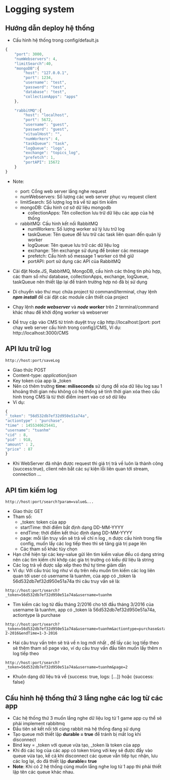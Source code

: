 # Logging system
## Hướng dẫn deploy hệ thống
*   Cấu hình hệ thống trong config/default.js
```javascript
{
	"port": 3000,
	"numWebservers": 4,
	"limitSearch":40,
	"mongoDB":{
		"host": "127.0.0.1",
		"port": 1234,
		"username": "test",
		"password": "test",
		"database": "test",
		"collectionApps": "apps"
	},

	"rabbitMQ":{
		"host": "localhost",
		"port": 5672,
		"username": "guest",
		"password": "guest",
		"vitualHost": "",
		"numWorkers": 4,
		"taskQueue": "task",
		"logQueue": "logs",
		"exchange": "topics_log",
		"prefetch": 1,
		"portAPI": 15672
	}
}
```
* Note:
    * port: Cổng web server lắng nghe request
    * numWebservers: Số lượng các web server phục vụ request client
    * limitSearch: Số lượng log trả về từ  api tìm kiếm
    * mongoDB: Cấu hình cơ sở dữ liệu mongodb 
        * collectionApps: Tên collection lưu trữ dữ liệu các app của hệ thống
    * rabbitMQ: Cấu hình kết nối RabbitMQ
        * numWorkers: Số lượng worker sử lý lưu trữ log
        * taskQueue: Tên queue để lưu trữ các task liên quan đến quản lý worker
        * logQueue: Tên queue lưu trữ các dữ  liệu log
        * exchange: Tên exchange sử dụng để broker các message 
        * prefetch: Cấu hình số message 1 worker có thể giữ 
        * portAPI: port sử dụng các API của RabbitMQ

* Cài đặt Node.JS, RabbitMQ, MongoDB, cấu hình các thông tin phù hợp, các tham số như database, collectionApps, exchange, logQueue, taskQueue nên thiết lập lại để tránh trường hợp nó đã bị sử dụng

* Di chuyển vào thư mục chứa project từ command/terminal, chạy lệnh ***npm install*** để cài đặt các module cần thiết của project

* Chạy lệnh ***node webserver*** và ***node worker*** trên 2 terminal/command khác nhau để khởi động worker và webserver
* Để truy cập vào CMS  từ trình duyệt truy cập http://localhost:[port: port chạy web server cấu hình trong config]/CMS, Ví dụ: http://localhost:3000/CMS

## API lưu trữ log
    http://host:port/saveLog
* Giao thức POST
* Content-type: *application/json*
* Key token của app là _token
* Nên có thêm trường **time: miliseconds** sử dụng để xóa dữ liệu log sau 1 khoảng thời gian nếu không có hệ thống sẽ tính thời gian xóa theo cấu hình trong CMS là từ thời điểm insert vào cơ sở dữ liệu
* Ví dụ: 
```javascript
{
"_token": "56d532db7ef32d950e51a74a",
"actiontype" : "purchase", 
"time" : 1455340625441, 
"username": "tuanhm"
"cid" : 8, 
"pid" : 918,
"amount" : 2,
"price" : 87
}
```

* Khi WebServer đã nhận được request thì giá trị trả về luôn là thành công {success:true}, client nên bắt các sự kiện lỗi liên quan tới  stream, connection ...

## API tìm kiếm log
    http://host:port/search?param=value&...
* Giao thức GET
* Tham số:
    * _token: token của app
    * startTime: thời điểm bắt  định dạng DD-MM-YYYY
    * endTime: thời điểm kết thúc định dạng DD-MM-YYYY
    * page: mỗi lần truy vấn sẽ trả về chỉ n log , n được cấu hình trong file config, muốn lấy các log tiếp theo thì sẽ tăng giá trị page lên
    * Các tham số khác tùy chọn
* Hạn chế hiện tại các key-value gửi lên tìm kiếm  value đều có dạng string nên các tìm kiếm chỉ khớp các gía trị trường có kiểu dữ liệu là string
* Các log trả về được sắp xếp theo thứ tự time giảm dần
* Ví dụ: Với cấu trúc log như ví dụ trên nếu muốn tìm kiếm các log liên quan tới user có username là tuanhm, của app có _token là  56d532db7ef32d950e51a74a thì câu truy vấn sẽ là:
```
http://host:port/search?_token=56d532db7ef32d950e51a74a&username=tuanhm
```
* Tìm kiếm các log từ đầu tháng 2/2016 cho tới đầu tháng 3/2016  của username là tuanhm, app có _token là 56d532db7ef32d950e51a74a, actiontype là purchase
```
http://host:port/search?_token=56d532db7ef32d950e51a74a&username=tuanhm&actiontype=purchase&startTime=1-2-2016&endTime=1-3-2016
```
* Hai câu truy vấn trên sẽ trả về n log  mới nhất , để lấy các log tiếp theo sẽ thêm tham số page vào, ví dụ câu truy vấn đầu tiên muốn lấy  thêm n log tiếp theo 
```
http://host:port/search?_token=56d532db7ef32d950e51a74a&username=tuanhm&page=2
```
* Khuôn dạng dữ liệu trả về {success: true, logs:  [...]} hoặc {success: false}

## Cấu hình hệ thống thứ 3 lắng nghe các log từ các app
* Các hệ thống thứ 3 muốn lắng nghe dữ liệu log từ 1 game app cụ thể  sẽ phải implement  rabbitmq
* Đầu tiên sẽ kết nối tới cùng rabbit mà hệ thống đang sử dụng 
* Tạo queue mới thiết lập **durable = true** để tránh bị mất log khi disconnect 
* Bind key = _token với queue vừa tạo, _token là token của app 
* Khi đó các log của các app có token trùng với key sẽ được đẩy vào queue vừa tạo, kể cả khi disconnect các queue vẫn tiếp tục nhận, lưu các log  lại, do đã thiết lập **durable= true**
* **Note**: Khi có 2 hệ  thống cùng muốn lắng nghe log  từ 1 app thì phải thiết lập tên các queue khác nhau.